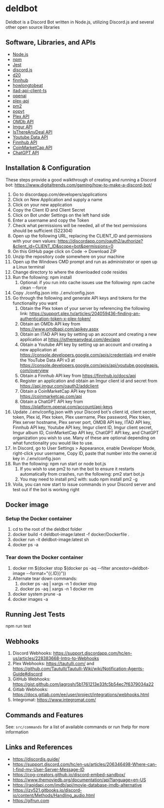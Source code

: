 # deldbot

Deldbot is a Discord Bot written in Node.js, utilizing Discord.js and several other open source libraries

## Software, Libraries, and APIs

* [Node.js](https://nodejs.org/en/download/)
* [npm](https://docs.npmjs.com/downloading-and-installing-node-js-and-npm/)
* [Jest](https://jestjs.io/)
* [discord.js](https://www.npmjs.com/package/discord.js/)
* [d20](https://www.npmjs.com/package/d20/)
* [finnhub](https://www.npmjs.com/package/finnhub/)
* [howlongtobeat](https://www.npmjs.com/package/howlongtobeat/)
* [itad-api-client-ts](https://www.npmjs.com/package/itad-api-client-ts/)
* [openai](https://www.npmjs.com/package/openai)
* [plex-api](https://www.npmjs.com/package/plex-api/)
* [pm2](https://www.npmjs.com/package/pm2/)
* [popyt](https://www.npmjs.com/package/popyt/)
* [Plex API](https://github.com/Arcanemagus/plex-api/wiki/)
* [OMDb API](https://www.omdbapi.com/)
* [Imgur API](https://api.imgur.com/)
* [IsThereAnyDeal API](https://itad.docs.apiary.io/)
* [Youtube Data API](https://developers.google.com/youtube/v3/)
* [Finnhub API](https://finnhub.io/docs/api/)
* [CoinMarketCap API](https://coinmarketcap.com/api/)
* [ChatGPT API](https://platform.openai.com/docs/api-reference/)

## Installation & Configuration

These steps provide a good walkthrough of creating and running a Discord bot: https://www.digitaltrends.com/gaming/how-to-make-a-discord-bot/

1. Go to discordapp.com/developers/applications
1. Click on New Application and supply a name
1. Click on your new application
1. Copy the Client ID and Client Secret
1. Click on Bot under Settings on the left hand side
1. Enter a username and copy the Token
1. Check what permissions will be needed, all of the text permissions should be sufficient (522304)
1. Open up the following URL, replacing the CLIENT_ID and permissions with your own values: https://discordapp.com/oauth2/authorize?&client_id=CLIENT_ID&scope=bot&permissions=0
1. On this GitHub page click on Code -> Download ZIP
1. Unzip the repository code somewhere on your machine
1. Open up the Windows CMD prompt and run as administrator or open up a Linux terminal
1. Change directory to where the downloaded code resides
1. Run the following: npm install
    1. Optional: if you run into cache issues use the following: npm cache clean --force
1. Copy ./config.json into ./.env/config.json
1. Go through the following and generate API keys and tokens for the functionality you want
    1. Obtain the Plex token of your server by referencing the following link: https://support.plex.tv/articles/204059436-finding-an-authentication-token-x-plex-token/
    1. Obtain an OMDb API key from https://www.omdbapi.com/apikey.aspx
    1. Obtain an ITAD API key by setting up an account and creating a new application at https://isthereanydeal.com/dev/app
    1. Obtain a Youtube API key by setting up an account and creating a new application at https://console.developers.google.com/apis/credentials and enable the YouTube Data API v3 at https://console.developers.google.com/apis/api/youtube.googleapis.com/overview
    1. Obtain a Finnhub API key from https://finnhub.io/docs/api
    1. Register an application and obtain an Imgur client id and secret from https://api.imgur.com/oauth2/addclient
    1. Obtain a CoinMarketCap API key from https://coinmarketcap.com/api
    1. Obtain a ChatGPT API key from https://platform.openai.com/account/api-keys
1. Update ./.env/config.json with your Discord bot's client id, client secret, token, Plex id, Plex token, Plex username, Plex password, Plex token, Plex server hostname, Plex server port, OMDB API key, ITAD API key, Finnhub API key, Youtube API key, Imgur client ID, Imgur client secret, Imgur album ID, CoinMarketCap API key, ChatGPT API key, and ChatGPT organization you wish to use. Many of these are optional depending on what functionality you would like to use.
1. In Discord, go to User Settings > Appearance, enable Developer Mode, right-click your username, Copy ID, paste that number into the owner.id key in ./.env/config.json
1. Run the following: npm run start or node bot.js
    1. If you wish to use pm2 to run the bot to ensure it restarts automatically from crashes, run the following: pm2 start bot.js
    1. You may need to install pm2 with: sudo npm install pm2 -g
1. Voila, you can now start to issue commands in your Discord server and test out if the bot is working right

## Docker image

### Setup the Docker container

1. cd to the root of the deldbot folder
1. docker build -t deldbot-image:latest -f docker/Dockerfile .
1. docker run -it deldbot-image:latest sh
1. docker ps -a

### Tear down the Docker container

1. docker rm $(docker stop $(docker ps -aq --filter ancestor=deldbot-image --format="{{.ID}}"))
1. Alternate tear down commands:
    1. docker ps -aq | xargs -n 1 docker stop
    1. docker ps -aq | xargs -n 1 docker rm
1. docker system prune -a
1. docker images -a

## Running Jest Tests

npm run test

## Webhooks

1. Discord Webhooks: https://support.discordapp.com/hc/en-us/articles/228383668-Intro-to-Webhooks
1. Plex Webhooks: https://tautulli.com/ and https://github.com/Tautulli/Tautulli-Wiki/wiki/Notification-Agents-Guide#discord
1. GitHub Webhooks: https://gist.github.com/jagrosh/5b1761213e33fc5b54ec7f6379034a22
1. Gitlab Webhooks: https://docs.gitlab.com/ee/user/project/integrations/webhooks.html
1. Integromat: https://www.integromat.com/

## Commands and Features

See: `src/commands` for a list of available commands or run !help for more information

## Links and References

* https://discordjs.guide/
* https://support.discord.com/hc/en-us/articles/206346498-Where-can-I-find-my-User-Server-Message-ID
* https://cog-creators.github.io/discord-embed-sandbox/
* https://www.themoviedb.org/documentation/api?language=en-US
* https://rapidapi.com/imdb/api/movie-database-imdb-alternative
* https://izy521.gitbooks.io/discord-io/content/Methods/Handling_audio.html
* https://gifrun.com
